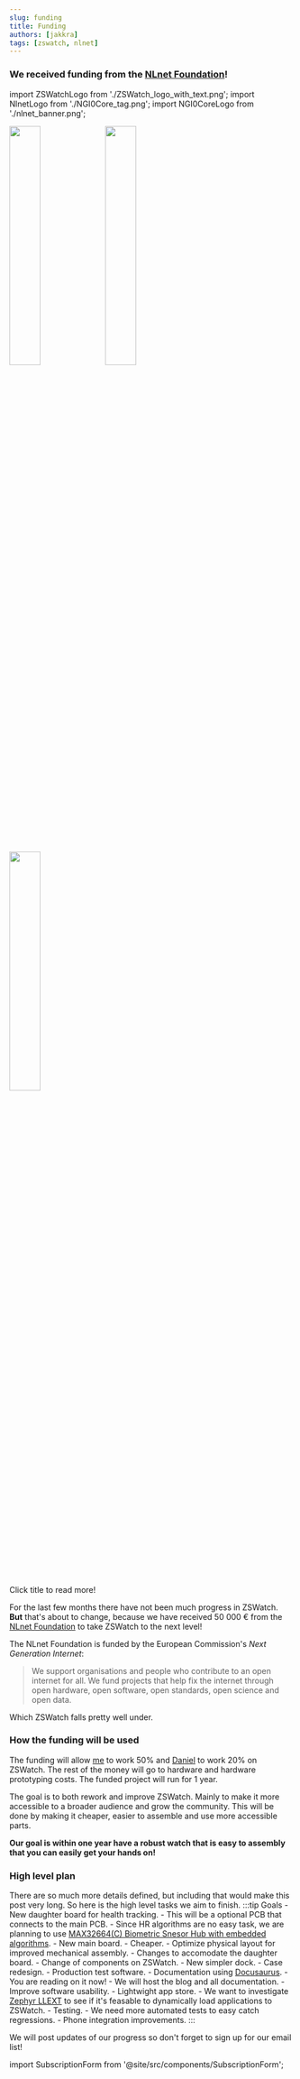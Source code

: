 ```yaml
---
slug: funding
title: Funding
authors: [jakkra]
tags: [zswatch, nlnet]
---
```

### **We received funding from the [NLnet Foundation](https://nlnet.nl/project/ZSWatch/)!**
import ZSWatchLogo from './ZSWatch_logo_with_text.png';
import NlnetLogo from './NGI0Core_tag.png';
import NGI0CoreLogo from './nlnet_banner.png';

<p float="left">
  <img src={ZSWatchLogo} width="33%" />
  <img src={NlnetLogo} width="33%" /> 
  <img src={NGI0CoreLogo} width="33%" />
</p>
Click title to read more!

<!-- truncate -->
For the last few months there have not been much progress in ZSWatch. **But** that's about to change, because we have received 50 000 € from the [NLnet Foundation](https://nlnet.nl/project/ZSWatch/) to take ZSWatch to the next level!

The NLnet Foundation is funded by the European Commission's *Next Generation Internet*:

> We support organisations and people who contribute to an open internet for all. We fund projects that help fix the internet through open hardware, open software, open standards, open science and open data.

Which ZSWatch falls pretty well under.

### How the funding will be used

The funding will allow [me] to work 50% and [Daniel] to work 20% on ZSWatch. The rest of the money will go to hardware and hardware prototyping costs. The funded project will run for 1 year.

The goal is to both rework and improve ZSWatch. Mainly to make it more accessible to a broader audience and grow the community. This will be done by making it cheaper, easier to assemble and use more accessible parts.

**Our goal is within one year have a robust watch that is easy to assembly that you can easily get your hands on!**

### High level plan
There are so much more details defined, but including that would make this post very long. So here is the high level tasks we aim to finish.
:::tip Goals
    - New daughter board for health tracking.
        - This will be a optional PCB that connects to the main PCB.
        - Since HR algorithms are no easy task, we are planning to use [MAX32664(C) Biometric Snesor Hub with embedded algorithms](https://www.analog.com/en/products/max32664.html).
    - New main board.
        - Cheaper.
        - Optimize physical layout for improved mechanical assembly.
        - Changes to accomodate the daughter board.
    - Change of components on ZSWatch.
    - New simpler dock.
    - Case redesign.
    - Production test software.
    - Documentation using [Docusaurus](https://docusaurus.io/).
        - You are reading on it now!
        - We will host the blog and all documentation.
    - Improve software usability.
    - Lightwight app store.
        - We want to investigate [Zephyr LLEXT](https://docs.zephyrproject.org/latest/services/llext/index.html) to see if it's feasable to dynamically load applications to ZSWatch.
    - Testing.
        - We need more automated tests to easy catch regressions.
    - Phone integration improvements.
:::

We will post updates of our progress so don't forget to sign up for our email list!

import SubscriptionForm from '@site/src/components/SubscriptionForm';

<SubscriptionForm/>

[me]: https://github.com/jakkra
[Daniel]: https://github.com/kampi